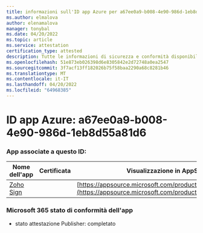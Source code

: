 ```yaml
---
title: informazioni sull'ID app Azure per a67ee0a9-b008-4e90-986d-1eb8d55a81d6
ms.author: elmalova
author: elenamalova
manager: tonybal
ms.date: 04/20/2022
ms.topic: article
ms.service: attestation
certification_type: attested
description: Tutte le informazioni di sicurezza e conformità disponibili per a67ee0a9-b008-4e90-986d-1eb8d55a81d6.
ms.openlocfilehash: 51e873eb026398d6e8305842e2d72748a0ea2547
ms.sourcegitcommit: 3f7acf13ff182026b75f58baa2290a68c8281b46
ms.translationtype: MT
ms.contentlocale: it-IT
ms.lasthandoff: 04/20/2022
ms.locfileid: "64968385"
---
```

# <a name="azure-app-id-a67ee0a9-b008-4e90-986d-1eb8d55a81d6"></a>ID app Azure: a67ee0a9-b008-4e90-986d-1eb8d55a81d6


### <a name="apps-associated-with-this-id"></a>App associate a questo ID:
| **Nome dell'app** | **Certificata** | **Visualizzazione in AppSource** |
|--------------|---------------|-----------------------|
| [Zoho Sign](../forward/WA104382011.md) |  | [https://appsource.microsoft.com/product/office/WA104382011](https://appsource.microsoft.com/product/office/WA104382011) |

### <a name="microsoft-365-app-compliance-status"></a>Microsoft 365 stato di conformità dell'app
- stato attestazione Publisher: completato
